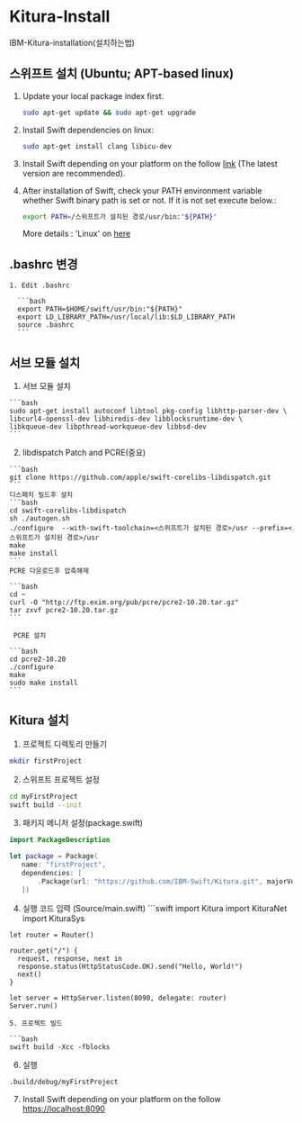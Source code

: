 # Kitura-Install
IBM-Kitura-installation(설치하는법)



## 스위프트 설치 (Ubuntu; APT-based linux)
1. Update your local package index first.
    ```bash
    sudo apt-get update && sudo apt-get upgrade
    ```
    
2. Install Swift dependencies on linux:
    ```bash
    sudo apt-get install clang libicu-dev
    ```
    
3. Install Swift depending on your platform on the follow [link](https://swift.org/download) (The latest version are recommended).

4. After installation of Swift, check your PATH environment variable whether Swift binary path is set or not. If it is not set execute below.:
    ```bash
    export PATH=/스위프트가 설치된 경로/usr/bin:"${PATH}"
    ```
    
    More details : 'Linux' on [here](https://swift.org/download)

## .bashrc 변경 
    1. Edit .bashrc  
    
      ```bash
      export PATH=$HOME/swift/usr/bin:"${PATH}"
      export LD_LIBRARY_PATH=/usr/local/lib:$LD_LIBRARY_PATH
      source .bashrc
      ```
## 서브 모듈 설치

  1. 서브 모듈 설치
  
    ```bash
    sudo apt-get install autoconf libtool pkg-config libhttp-parser-dev \
    libcurl4-openssl-dev libhiredis-dev libblocksruntime-dev \
    libkqueue-dev libpthread-workqueue-dev libbsd-dev
    ```
    
  2. libdispatch Patch and PCRE(중요)

    ```bash
    git clone https://github.com/apple/swift-corelibs-libdispatch.git
    ```
    디스패치 빌드후 설치 
    ```bash
    cd swift-corelibs-libdispatch
    sh ./autogen.sh
    ./configure  --with-swift-toolchain=<스위프트가 설치된 경로>/usr --prefix=<스위프트가 설치된 경로>/usr
    make
    make install
    ```
    PCRE 다운로드후 압축해제
    
    ```bash
    cd ~
    curl -O "http://ftp.exim.org/pub/pcre/pcre2-10.20.tar.gz"
    tar zxvf pcre2-10.20.tar.gz
    ```
    
     PCRE 설치
    
    ```bash
    cd pcre2-10.20
    ./configure
    make
    sudo make install
    ```

## Kitura 설치 
  1. 프로젝트 디렉토리 만들기
  ```bash
  mkdir firstProject
  ```
  2. 스위프트 프로젝트 설정

  ```bash
  cd myFirstProject
  swift build --init
  ``` 
  3. 패키지 메니저 설정(package.swift)

   ```swift
  import PackageDescription

  let package = Package(
      name: "firstProject",
      dependencies: [
          .Package(url: "https://github.com/IBM-Swift/Kitura.git", majorVersion: 0, minor: 5)
      ])
  ``` 
  4. 실행 코드 입력 (Source/main.swift)
    ```swift
    import Kitura
    import KituraNet
    import KituraSys

    let router = Router()

    router.get("/") {
      request, response, next in
      response.status(HttpStatusCode.OK).send("Hello, World!")
      next()
    }

    let server = HttpServer.listen(8090, delegate: router)
    Server.run()
  ``` 
  5. 프로젝트 빌드
  
  ```bash
  swift build -Xcc -fblocks
  ``` 
  6. 실행
  ```bash
  .build/debug/myFirstProject
  ``` 
  
  7. Install Swift depending on your platform on the follow [https://localhost:8090](https://localhost:8090) 
    
